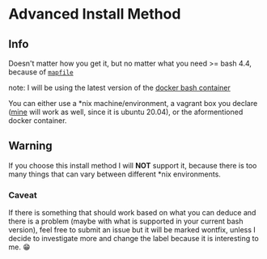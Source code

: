 # Advanced Install Method

## Info

Doesn't matter how you get it, but no matter what you need >= bash 4.4, because of [`mapfile`](https://unix.stackexchange.com/questions/482358/does-readarray-allow-to-specify-line-delimiter#answer-482366)

note: I will be using the latest version of the [docker bash container](https://hub.docker.com/_/bash)

You can either use a *nix machine/environment, a vagrant box you declare ([mine](/Vagrantfile) will work as well, since it is ubuntu 20.04), or the aformentioned docker container.

## Warning

If you choose this install method I will **NOT** support it, because there is too many things that can vary between different *nix environments.

### Caveat

<!-- TODO: issue #5: add link for the advanced type of issue that they can submit once templates are created -->
If there is something that should work based on what you can deduce and there is a problem (maybe with what is supported in your current bash version), feel free to submit an issue but it will be marked wontfix, unless I decide to investigate more and change the label because it is interesting to me. 😁
